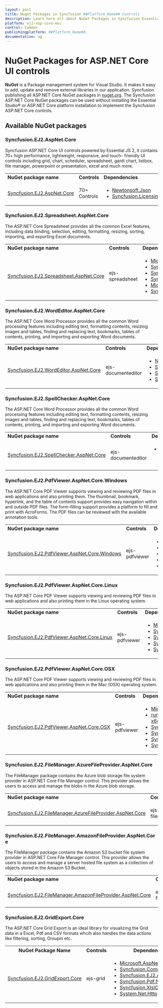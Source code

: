 ```yaml
---
layout: post
title: Nuget Packages in Syncfusion ##Platform_Name## Controls
description: Learn here all about NuGet Packages in Syncfusion Essential Studio ##Platform_Name## controls and more.
platform: ej2-asp-core-mvc
control: Common
publishingplatform: ##Platform_Name##
documentation: ug
---
```


# NuGet Packages for ASP.NET Core UI controls

**NuGet** is a Package management system for Visual Studio. It makes it easy to add, update and remove external libraries in our application. Syncfusion publishing all ASP.NET Core NuGet packages in [nuget.org](https://www.nuget.org/packages?q=Tag%3A%22EJ2%22+Syncfusion). The Syncfusion ASP.NET Core NuGet packages can be used without installing the Essential Studio&reg; or ASP.NET Core platform installation to implement the Syncfusion ASP.NET Core controls.

## Available NuGet packages

### Syncfusion.EJ2.AspNet.Core

Syncfusion ASP.NET Core UI controls powered by Essential JS 2, it contains 70+ high performance, lightweight, responsive, and touch- friendly UI controls including grid, chart, scheduler, spreadsheet, gantt chart, listbox, file manager, powerpoint or presentation, excel and much more.

<!-- markdownlint-disable MD033 -->
<table>
<tr>
<td>
<b>NuGet package name</b>
</td>
<td>
<b>Controls</b>
</td>
<td>
<b>Dependencies</b>
</td>
</tr>
<tr>
<td>
<a href="https://www.nuget.org/packages/Syncfusion.EJ2.AspNet.Core/">Syncfusion.EJ2.AspNet.Core</a>
</td>
<td>
70+ Controls
</td>
<td>
<ul>
<li><a href="https://www.nuget.org/packages/Newtonsoft.Json/" target="_blank">Newtonsoft.Json</a></li>
<li><a href="https://www.nuget.org/packages/Syncfusion.Licensing/" target="_blank">Syncfusion.Licensing</a></li>
</ul>
</td>
</tr>
</table>

### Syncfusion.EJ2.Spreadsheet.AspNet.Core

The ASP.NET Core Spreadsheet provides all the common Excel features, including data binding, selection, editing, formatting, resizing, sorting, importing, and exporting Excel documents.

<table>
<tr>
<td>
<b>NuGet package name</b>
</td>
<td>
<b>Controls</b>
</td>
<td>
<b>Dependencies</b>
</td>
</tr>
<tr>
<td>
<a href="https://www.nuget.org/packages/Syncfusion.EJ2.Spreadsheet.AspNet.Core/">Syncfusion.EJ2.Spreadsheet.AspNet.Core</a>
</td>
<td>
ejs-spreadsheet
</td>
<td>
<ul>
<li><a href="https://www.nuget.org/packages/Microsoft.AspNetCore.Mvc/" target="_blank">Microsoft.AspNetCore.Mvc</a></li>
<li><a href="https://www.nuget.org/packages/Syncfusion.Compression.Base" target="_blank">Syncfusion.Compression.Base</a></li>
<li><a href="https://www.nuget.org/packages/Syncfusion.EJ2.AspNet.Core/" target="_blank">Syncfusion.EJ2.AspNet.Core</a></li>
<li><a href="https://www.nuget.org/packages/Syncfusion.XlsIO.AspNet/" target="_blank">Syncfusion.XlsIO.AspNet</a></li>
<li><a href="https://www.nuget.org/packages/Microsoft.AspNetCore.Mvc" target="_blank">Microsoft.AspNetCore.Mvc</a></li>
<li><a href="https://www.nuget.org/packages/System.Net.Http/" target="_blank">System.Net.Http</a></li>
</ul>
</td>
</tr>
</table>

### Syncfusion.EJ2.WordEditor.AspNet.Core

The ASP.NET Core Word Processor provides all the common Word processing features including editing text, formatting contents, resizing images and tables, finding and replacing text, bookmarks, tables of contents, printing, and importing and exporting Word documents.

<table>
<tr>
<td>
<b>NuGet package name</b>
</td>
<td>
<b>Controls</b>
</td>
<td>
<b>Dependencies</b>
</td>
</tr>
<tr>
<td>
<a href="https://www.nuget.org/packages/Syncfusion.EJ2.WordEditor.AspNet.Core/">Syncfusion.EJ2.WordEditor.AspNet.Core</a>
</td>
<td>
ejs-documenteditor
</td>
<td>
<ul>
<li><a href="https://www.nuget.org/packages/Newtonsoft.Json/" target="_blank">Newtonsoft.Json</a></li>
<li><a href="https://www.nuget.org/packages/syncfusion.compression.net.core" target="_blank">Syncfusion.Compression.Net.Core</a></li>
<li><a href="https://www.nuget.org/packages/Syncfusion.DocIO.Net.Core/" target="_blank">Syncfusion.DocIO.Net.Core</a></li>
<li><a href="https://www.nuget.org/packages/Syncfusion.OfficeChart.Net.Core/" target="_blank">Syncfusion.OfficeChart.Net.Core</a></li>
</ul>
</td>
</tr>
</table>

### Syncfusion.EJ2.SpellChecker.AspNet.Core

The ASP.NET Core Word Processor provides all the common Word processing features including editing text, formatting contents, resizing images and tables, finding and replacing text, bookmarks, tables of contents, printing, and importing and exporting Word documents.

<table>
<tr>
<td>
<b>NuGet package name</b>
</td>
<td>
<b>Controls</b>
</td>
<td>
<b>Dependencies</b>
</td>
</tr>
<tr>
<td>
<a href="https://www.nuget.org/packages/syncfusion.EJ2.SpellChecker.AspNet.Core">Syncfusion.EJ2.SpellChecker.AspNet.Core</a>
</td>
<td>
ejs-documenteditor
</td>
<td>
<ul>
<li>This package has no dependencies.</li>
</ul>
</td>
</tr>
</table>

### Syncfusion.EJ2.PdfViewer.AspNet.Core.Windows

The ASP.NET Core PDF Viewer supports viewing and reviewing PDF files in web applications and also printing them. The thumbnail, bookmark, hyperlink, and the table of contents support provides easy navigation within and outside PDF files. The form-filling support provides a platform to fill and print with AcroForms. The PDF files can be reviewed with the available annotation tools.

<table>
<tr>
<td>
<b>NuGet package name</b>
</td>
<td>
<b>Controls</b>
</td>
<td>
<b>Dependencies</b>
</td>
</tr>
<tr>
<td>
<a href="https://www.nuget.org/packages/Syncfusion.EJ2.PdfViewer.AspNet.Core.Windows/">Syncfusion.EJ2.PdfViewer.AspNet.Core.Windows</a>
</td>
<td>
ejs-pdfviewer
</td>
<td>
<ul><li><a href="https://www.nuget.org/packages/Microsoft.Extensions.Caching.Memory/" target="_blank">Microsoft.Extensions.Caching.Memory</a></li>
<li><a href="https://www.nuget.org/packages/syncfusion.compression.net.core" target="_blank">Syncfusion.Compression.Net.Core</a></li>
<li><a href="https://www.nuget.org/packages/Syncfusion.Pdf.Net.Core/" target="_blank">Syncfusion.Pdf.Net.Core</a></li>
<li><a href="https://www.nuget.org/packages/System.Drawing.Common/" target="_blank">System.Drawing.Common</a></li>
<li><a href="https://www.nuget.org/packages/System.Text.Json/" target="_blank">System.Text.Json</a></li>
</ul>
</td>
</tr>
</table>

### Syncfusion.EJ2.PdfViewer.AspNet.Core.Linux

The ASP.NET Core PDF Viewer supports viewing and reviewing PDF files in web applications and also printing them in the Linux operating system.

<table>
<tr>
<td>
<b>NuGet package name</b>
</td>
<td>
<b>Controls</b>
</td>
<td>
<b>Dependencies</b>
</td>
</tr>
<tr>
<td>
<a href="https://www.nuget.org/packages/Syncfusion.EJ2.PdfViewer.AspNet.Core.Linux/">Syncfusion.EJ2.PdfViewer.AspNet.Core.Linux</a>
</td>
<td>
ejs-pdfviewer
</td>
<td>
<ul>
<li><a href="https://www.nuget.org/packages/Microsoft.Extensions.Caching.Memory/" target="_blank">Microsoft.Extensions.Caching.Memory</a></li>
<li><a href="https://www.nuget.org/packages/syncfusion.compression.net.core" target="_blank">Syncfusion.Compression.Net.Core</a></li>
<li><a href="https://www.nuget.org/packages/Syncfusion.Pdf.Net.Core/" target="_blank">Syncfusion.Pdf.Net.Core</a></li>
<li><a href="https://www.nuget.org/packages/System.Drawing.Common/" target="_blank">System.Drawing.Common</a></li>
<li><a href="https://www.nuget.org/packages/System.Text.Json/" target="_blank">System.Text.Json</a></li>
</ul>
</td>
</tr>
</table>

### Syncfusion.EJ2.PdfViewer.AspNet.Core.OSX

The ASP.NET Core PDF Viewer supports viewing and reviewing PDF files in web applications and also printing them in the Mac (OSX) operating system.

<table>
<tr>
<td>
<b>NuGet package name</b>
</td>
<td>
<b>Controls</b>
</td>
<td>
<b>Dependencies</b>
</td>
</tr>
<tr>
<td>
<a href="https://www.nuget.org/packages/Syncfusion.EJ2.PdfViewer.AspNet.Core.OSX/">Syncfusion.EJ2.PdfViewer.AspNet.Core.OSX</a>
</td>
<td>
ejs-pdfviewer
</td>
<td>
<ul>
<li><a href="https://www.nuget.org/packages/Microsoft.Extensions.Caching.Memory/" target="_blank">Microsoft.Extensions.Caching.Memory</a></li>
<li><a href="https://www.nuget.org/packages/runtime.osx.10.10-x64.CoreCompat.System.Drawing/" target="_blank">runtime.osx.10.10-x64.CoreCompat.System.Drawing</a></li>
<li><a href="https://www.nuget.org/packages/syncfusion.compression.net.core" target="_blank">Syncfusion.Compression.Net.Core</a></li>
<li><a href="https://www.nuget.org/packages/Syncfusion.Pdf.Net.Core/" target="_blank">Syncfusion.Pdf.Net.Core</a></li>
<li><a href="https://www.nuget.org/packages/System.Drawing.Common/" target="_blank">System.Drawing.Common</a></li>
<li><a href="https://www.nuget.org/packages/System.Text.Json/" target="_blank">System.Text.Json</a></li>
</ul>
</td>
</tr>
</table>

### Syncfusion.EJ2.FileManager.AzureFileProvider.AspNet.Core

The FileManager package contains the Azure blob storage file system provider in ASP.NET Core File Manager control. This provider allows the users to access and manage the blobs in the Azure blob storage.

<table>
<tr>
<td>
<b>NuGet package name</b>
</td>
<td>
<b>Controls</b>
</td>
<td>
<b>Dependencies</b>
</td>
</tr>
<tr>
<td>
<a href="https://www.nuget.org/packages/Syncfusion.EJ2.FileManager.AzureFileProvider.AspNet.Core/">Syncfusion.EJ2.FileManager.AzureFileProvider.AspNet.Core</a>
</td>
<td>
ejs-filemanager
</td>
<td>
<ul>
<li><a href="https://www.nuget.org/packages/Azure.Storage.Blobs/" target="_blank">Azure.Storage.Blobs</a></li>
<li><a href="https://www.nuget.org/packages/Newtonsoft.Json/" target="_blank">Newtonsoft.Json</a></li>
</ul>
</td>
</tr>
</table>

### Syncfusion.EJ2.FileManager.AmazonFileProvider.AspNet.Core

The FileManager package contains the Amazon S3 bucket file system provider in ASP.NET Core File Manager control. This provider allows the users to access and manage a server hosted file system as a collection of objects stored in the Amazon S3 Bucket.

<table>
<tr>
<td>
<b>NuGet package name</b>
</td>
<td>
<b>Controls</b>
</td>
<td>
<b>Dependencies</b>
</td>
</tr>
<tr>
<td>
<a href="https://www.nuget.org/packages/Syncfusion.EJ2.FileManager.AmazonFileProvider.AspNet.Core">Syncfusion.EJ2.FileManager.AmazonFileProvider.AspNet.Core</a>
</td>
<td>
ejs-filemanager
</td>
<td>
<ul>
<li><a href="https://www.nuget.org/packages/AWSSDK.S3/" target="_blank">AWSSDK.S3</a></li>
<li><a href="https://www.nuget.org/packages/Syncfusion.EJ2.AspNet.Core/" target="_blank">Syncfusion.EJ2.AspNet.Core</a></li>
</ul>
</td>
</tr>
</table>
<!-- markdownlint-enable MD033 -->

### Syncfusion.EJ2.GridExport.Core

The ASP.NET Core Grid Export is an ideal library for visualizing the Grid data in a Excel, Pdf and CSV formats whcih also handles the data actions like filtering, sorting, Groupin etc.

<table>
<tr>
<th>NuGet Package Name</th>
<th>Controls</th>
<th>Dependencies</th>
</tr>
<tr>
<td><a href="https://www.nuget.org/packages/Syncfusion.EJ2.GridExport.Core">Syncfusion.EJ2.GridExport.Core</a></td>
<td>ejs-grid</td>
<td>
<ul>
<li><a href="https://www.nuget.org/packages/Microsoft.AspNetCore.Mvc/">Microsoft.AspNetCore.Mvc</a></li>
<li><a href="https://www.nuget.org/packages/Syncfusion.Compression.Base/">Syncfusion.Compression.Base</a></li>
<li><a href="https://www.nuget.org/packages/Syncfusion.EJ2.AspNet.Core/">Syncfusion.EJ2.AspNet.Core</a></li>
<li><a href="https://www.nuget.org/packages/Syncfusion.Pdf.Net.Core/">Syncfusion.Pdf.Net.Core</a></li>
<li><a href="https://www.nuget.org/packages/Syncfusion.XlsIO.AspNet/">Syncfusion.XlsIO.AspNet</a></li>
<li><a href="https://www.nuget.org/packages/System.Net.Http/">System.Net.Http</a></li>
</ul>
</td>
</tr>
</table>